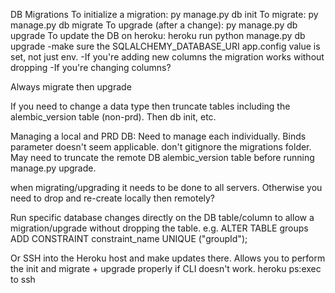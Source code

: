 


DB Migrations
To initialize a migration: py manage.py db init
To migrate: py manage.py db migrate
To upgrade (after a change): py manage.py db upgrade
To update the DB on heroku:  heroku run python manage.py db upgrade
    -make sure the SQLALCHEMY_DATABASE_URI app.config value is set, not just env.
    -If you're adding new columns the migration works without dropping
    -If you're changing columns?

Always migrate then upgrade

If you need to change a data type then truncate tables including the alembic_version table (non-prd). Then db init, etc.

Managing a local and PRD DB:
Need to manage each individually. Binds parameter doesn't seem applicable. don't gitignore the migrations folder. May need to truncate the remote DB alembic_version table before running manage.py upgrade.

when migrating/upgrading it needs to be done to all servers. Otherwise you need to drop and re-create locally then remotely?

Run specific database changes directly on the DB table/column to allow a migration/upgrade without dropping the table. e.g.
ALTER TABLE groups ADD CONSTRAINT constraint_name UNIQUE ("groupId");

Or SSH into the Heroku host and make updates there. Allows you to perform the init and migrate + upgrade properly if CLI doesn't work.
heroku ps:exec to ssh